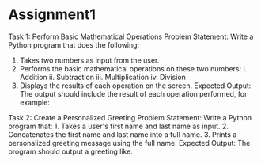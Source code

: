# Assignment1
Task 1: Perform Basic Mathematical Operations
Problem Statement: Write a Python program that does the following:
  1.  Takes two numbers as input from the user.
  2.  Performs the basic mathematical operations on these two numbers:
    i.	Addition
    ii.	Subtraction
      iii.	Multiplication
    iv.	Division
  3.  Displays the results of each operation on the screen.
 Expected Output:
  The output should include the result of each operation performed, for example:


Task 2: Create a Personalized Greeting
  Problem Statement: Write a Python program that:
    1.  Takes a user's first name and last name as input.
    2.  Concatenates the first name and last name into a full name.
    3.  Prints a personalized greeting message using the full name.
  Expected Output:
    The program should output a greeting like:
